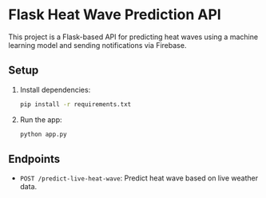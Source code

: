 # Flask Heat Wave Prediction API

This project is a Flask-based API for predicting heat waves using a machine learning model and sending notifications via Firebase.

## Setup

1. Install dependencies:

    ```bash
    pip install -r requirements.txt
    ```

2. Run the app:

    ```bash
    python app.py
    ```

## Endpoints

- `POST /predict-live-heat-wave`: Predict heat wave based on live weather data.
